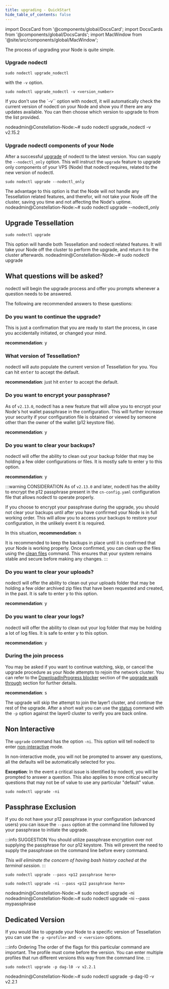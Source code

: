 ```yaml
---
title: upgrading - QuickStart
hide_table_of_contents: false
---
```

<intro-end />

import DocsCard from '@components/global/DocsCard';
import DocsCards from '@components/global/DocsCards';
import MacWindow from '@site/src/components/global/MacWindow';

<head>
  <title>Constellation Network Automation with nodectl</title>
  <meta
    name="description"
    content="Constellation Network Automation - Upgrade Tessellation with nodectl"
  />
</head>

The process of upgrading your Node is quite simple.

### Upgrade nodectl
```
sudo nodectl upgrade_nodectl
```
with the `-v` option.
```
sudo nodectl upgrade_nodectl -v <version_number>
```
If you don't use the `-v`` option with nodectl, it will automatically check the current version of nodectl on your Node and show you if there are any updates available. You can then choose which version to upgrade to from the list provided.

<MacWindow>
nodeadmin@Constellation-Node:~# sudo nodectl upgrade_nodectl -v v2.15.2      
</MacWindow>

### Upgrade nodectl components of your Node

After a successful [upgrade](#upgrade-nodectl) of nodectl to the latest version.  You can supply the `--nodectl_only` option.  This will instruct the `upgrade` feature to upgrade only components of your VPS (Node) that nodectl requires, related to the new version of nodectl.  

```
sudo nodectl upgrade --nodectl_only
```

The advantage to this option is that the Node will not handle any Tessellation related features, and therefor, will not take your Node off the cluster, saving you time and not affecting the Node's uptime.
<MacWindow>
nodeadmin@Constellation-Node:~# sudo nodectl upgrade --nodectl_only       
</MacWindow>

## Upgrade Tessellation 
```
sudo nodectl upgrade
```
This option will handle both Tessellation and nodectl related features.  It will take your Node off the cluster to perform the upgrade, and return it to the cluster afterwards.
<MacWindow>
nodeadmin@Constellation-Node:~# sudo nodectl upgrade
</MacWindow>

## What questions will be asked?
nodectl will begin the upgrade process and offer you prompts whenever a question needs to be answered.

The following are recommended answers to these questions:

### Do you want to continue the upgrade?
This is just a confirmation that you are ready to start the process, in case you accidentally initiated, or changed your mind.

**recommendation**: <kbd>y</kbd>

### What version of Tessellation?
nodectl will auto populate the current version of Tessellation for you.  You can hit <kbd>enter</kbd> to accept the default.

**recommendation**: just hit <kbd>enter</kbd> to accept the default.

### Do you want to encrypt your passphrase?
As of `v2.13.0`, nodectl has a new feature that will allow you to encrypt your Node's hot wallet passphrase in the configuration.  This will further increase your security if your configuration file is obtained or viewed by someone other than the owner of the wallet (p12 keystore file).

**recommendation**: <kbd>y</kbd>

### Do you want to clear your backups?
nodectl will offer the ability to clean out your backup folder that may be holding a few older configurations or files.  It is mostly safe to enter <kbd>y</kbd> to this option.

**recommendation**: <kbd>y</kbd>

:::warning CONSIDERATION
As of `v2.13.0` and later, nodectl has the ability to encrypt the p12 passphrase present in the `cn-config.yaml` configuration file that allows nodectl to operate properly.

If you choose to encrypt your passphrase during the upgrade, you should not clear your backups until after you have confirmed your Node is in full working order.  This will allow you to access your backups to restore your configuration, in the unlikely event it is required.

In this situation, **recommendation**: <kbd>n</kbd>

It is recommended to keep the backups in place until it is confirmed that your Node is working properly.  Once confirmed, you can clean up the files using the [clean files](../nodectl-commands#clean_files) command. This ensures that your system remains stable and secure before making any changes.
:::

### Do you want to clear your uploads?
nodectl will offer the ability to clean out your uploads folder that may be holding a few older archived zip files that have been requested and created, in the past. It is safe to enter <kbd>y</kbd> to this option.

**recommendation**: <kbd>y</kbd>

### Do you want to clear your logs?
nodectl will offer the ability to clean out your log folder that may be holding a lot of log files.  It is safe to enter <kbd>y</kbd> to this option.

**recommendation**: <kbd>y</kbd>

### During the join process
You may be asked if you want to continue watching, skip, or cancel the upgrade procedure as your Node attempts to rejoin the network cluster.  You can refer to the [DownloadInProgress blocker](./nodectl-upgrade-rejoin-2#downloadinprogress-blocker) section of the [upgrade walk through](./nodectl-upgrade-intro) section for further details.

**recommendation**: <kbd>s</kbd>

The upgrade will skip the attempt to join the layer1 cluster, and continue the rest of the upgrade.  After a short wait you can use the [status](../nodectl-commands#status) command with the `-p` option against the layer0 cluster to verify you are back online.

## Non Interactive
The `upgrade` command has the option `-ni`. This option will tell nodectl to enter [non-interactive](../nodectl-commands#upgrade) mode.  

In non-interactive mode, you will not be prompted to answer any questions, all the defaults will be automatically selected for you.

**Exception**: In the event a critical issue is identified by nodectl, you will be prompted to answer a question.  This also applies to more critical security questions that may not be of value to use any particular "default" value.  

```
sudo nodectl upgrade -ni
```

## Passphrase Exclusion

If you do not have your p12 passphrase in your configuration (advanced users) you can issue the `--pass` option at the command line followed by your passphrase to initiate the upgrade.

:::info SUGGESTION
You should utilize passphrase encryption over not supplying the passphrase for our p12 keystore.  This will prevent the need to supply the passphrase on the command line before every command. 

*This will eliminate the concern of having bash history cached at the terminal session.*
:::

```
sudo nodectl upgrade --pass <p12 passphrase here>
```
```
sudo nodectl upgrade -ni --pass <p12 passphrase here>
```

<MacWindow>
nodeadmin@Constellation-Node:~# sudo nodectl upgrade -ni
</MacWindow>

<MacWindow>
nodeadmin@Constellation-Node:~# sudo nodectl upgrade -ni --pass mypassphrase
</MacWindow>

## Dedicated Version

If you would like to upgrade your Node to a specific version of Tessellation you can use the `-p <profile>` and `-v <version>` options.  

:::info Ordering
The order of the flags for this particular command are important.  The profile must come before the version. You can enter multiple profiles that run different versions this way from the command line.
:::

```
sudo nodectl upgrade -p dag-l0 -v v2.2.1
```
<MacWindow>
nodeadmin@Constellation-Node:~# sudo nodectl upgrade -p dag-l0 -v v2.2.1
</MacWindow>